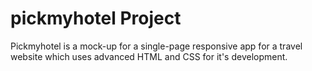 # pickmyhotel Project



Pickmyhotel is a mock-up for a single-page responsive app for a travel website which uses advanced HTML and CSS for it's development.

